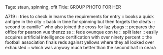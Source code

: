 Tags: staun, spinning, xfit
Title: GROUP PHOTO FOR HER
  
∆719 :: tries to check in learns the requirements for entry :: books a quick antigen in the city :: back in time for spinning but then forgets the cleats :: second to camille™ who also joined the cross for laz ybugs :: prepares the office for pearson vue thenzz ss :: fede ovunque con te :: split later :: easily acquires artificial intelligence certification with over ninety percent :: the football association finals reds against yellows where they all looked over exhausted :: which was anyway much better than the second half in ceará  
